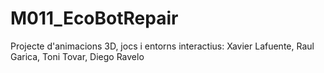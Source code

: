 # M011_EcoBotRepair
Projecte d'animacions 3D, jocs i entorns interactius: Xavier Lafuente, Raul Garica, Toni Tovar, Diego Ravelo
